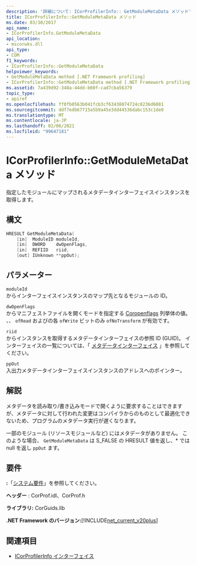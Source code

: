 ```yaml
---
description: '詳細について: ICorProfilerInfo:: GetModuleMetaData メソッド'
title: ICorProfilerInfo::GetModuleMetaData メソッド
ms.date: 03/30/2017
api_name:
- ICorProfilerInfo.GetModuleMetaData
api_location:
- mscorwks.dll
api_type:
- COM
f1_keywords:
- ICorProfilerInfo::GetModuleMetaData
helpviewer_keywords:
- GetModuleMetaData method [.NET Framework profiling]
- ICorProfilerInfo::GetModuleMetaData method [.NET Framework profiling]
ms.assetid: 7a439d92-348a-44dd-b60f-cad7cba56379
topic_type:
- apiref
ms.openlocfilehash: ff0fb0563b041fcb3cf63438874724c8236d6081
ms.sourcegitcommit: ddf7edb67715a5b9a45e3dd44536dabc153c1de0
ms.translationtype: MT
ms.contentlocale: ja-JP
ms.lasthandoff: 02/06/2021
ms.locfileid: "99647181"
---
```

# <a name="icorprofilerinfogetmodulemetadata-method"></a>ICorProfilerInfo::GetModuleMetaData メソッド

指定したモジュールにマップされるメタデータインターフェイスインスタンスを取得します。  
  
## <a name="syntax"></a>構文  
  
```cpp  
HRESULT GetModuleMetaData(  
    [in]  ModuleID moduleId,  
    [in]  DWORD    dwOpenFlags,  
    [in]  REFIID   riid,  
    [out] IUnknown **ppOut);  
```  
  
## <a name="parameters"></a>パラメーター  

 `moduleId`  
 からインターフェイスインスタンスのマップ先となるモジュールの ID。  
  
 `dwOpenFlags`  
 からマニフェストファイルを開くモードを指定する [Coropenflags](../metadata/coropenflags-enumeration.md) 列挙体の値。 、、 `ofRead` およびの各 `ofWrite` ビットのみ `ofNoTransform` が有効です。  
  
 `riid`  
 からインスタンスを取得するメタデータインターフェイスの参照 ID (GUID)。 インターフェイスの一覧については、「 [メタデータインターフェイス](../metadata/metadata-interfaces.md) 」を参照してください。  
  
 `ppOut`  
 入出力メタデータインターフェイスインスタンスのアドレスへのポインター。  
  
## <a name="remarks"></a>解説  

 メタデータを読み取り/書き込みモードで開くように要求することはできますが、メタデータに対して行われた変更はコンパイラからのものとして最適化できないため、プログラムのメタデータ実行が遅くなります。  
  
 一部のモジュール (リソースモジュールなど) にはメタデータがありません。 このような場合、 `GetModuleMetaData` は S_FALSE の HRESULT 値を返し、* では null を返し `ppOut` ます。  
  
## <a name="requirements"></a>要件  

 **:**「[システム要件](../../get-started/system-requirements.md)」を参照してください。  
  
 **ヘッダー** : CorProf.idl、CorProf.h  
  
 **ライブラリ:** CorGuids.lib  
  
 **.NET Framework のバージョン:**[!INCLUDE[net_current_v20plus](../../../../includes/net-current-v20plus-md.md)]  
  
## <a name="see-also"></a>関連項目

- [ICorProfilerInfo インターフェイス](icorprofilerinfo-interface.md)
